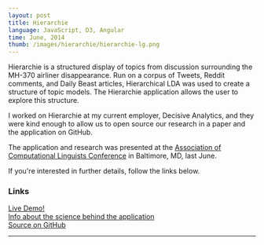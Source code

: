 ```yaml
---
layout: post
title: Hierarchie
language: JavaScript, D3, Angular
time: June, 2014
thumb: /images/hierarchie/hierarchie-lg.png
---
```


Hierarchie is a structured display of topics from discussion surrounding the MH-370 airliner disappearance. Run on a corpus of Tweets, Reddit comments, and Daily Beast articles, Hierarchical LDA was used to create a structure of topic models. The Hierarchie application allows the user to explore this structure. 

I worked on Hierarchie at my current employer, Decisive Analytics, and they were kind enough to allow us to open source our research in a paper and the application on GitHub. 

The application and research was presented at the <a href="http://acl2014.org/" target="_blank">Association of Computational Linguists Conference</a> in Baltimore, MD, last June.

If you're interested in further details, follow the links below. 

<h3>Links</h3>
<a href="http://mlvl.github.io/Hierarchie/#/" target="_blank">Live Demo!</a>
<br>
<a href="http://mlvl.github.io/Hierarchie/#/about" target="_blank">Info about the science behind the application</a>
<br>
<a href="https://github.com/mlvl/Hierarchie" target="_blank">Source on GitHub</a>

-----